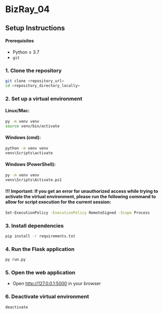 # BizRay_04

## Setup Instructions
#### Prerequisites
- Python ≥ 3.7
- `git`

### 1. Clone the repository
```bash
git clone <repository_url>
cd <repository_directory_locally>
```

### 2. Set up a virtual environment
#### Linux/Mac:
```bash
py -m venv venv
source venv/bin/activate
```
#### Windows (cmd):
```bash
python -m venv venv
venv\Scripts\activate
```
#### Windows (PowerShell):
```bash
py -m venv venv
venv\Scripts\Activate.ps1
```

#### !!! Important: If you get an error for unauthorized access while trying to activate the virtual environment, please run the following command to allow for script execution for the current session:
```bash
Set-ExecutionPolicy -ExecutionPolicy RemoteSigned -Scope Process
```

### 3. Install dependencies
```bash
pip install -r requirements.txt
```

### 4. Run the Flask application
```bash
py run.py
```

### 5. Open the web application
- Open http://127.0.0.1:5000 in your browser

### 6. Deactivate virtual environment
```bash
deactivate
```